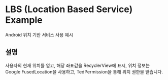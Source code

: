 # LBS (Location Based Service) Example
Android 위치 기반 서비스 사용 예시

## 설명
사용자의 현재 위치를 얻고, 해당 좌표값을 RecyclerView에 표시, 위치 정보는 Google FusedLocation을 사용하고, TedPermission을 통해 위치 권한을 얻습니다.
